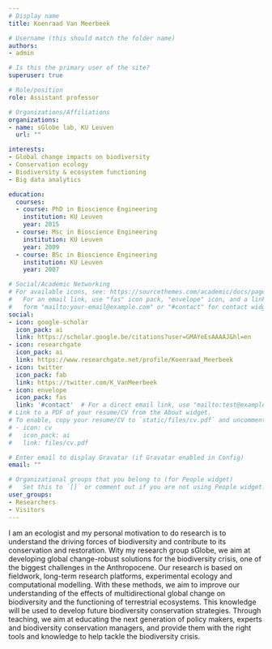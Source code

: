 ```yaml
---
# Display name
title: Koenraad Van Meerbeek

# Username (this should match the folder name)
authors:
- admin

# Is this the primary user of the site?
superuser: true

# Role/position
role: Assistant professor

# Organizations/Affiliations
organizations:
- name: sGlobe lab, KU Leuven
  url: ""

interests:
- Global change impacts on biodiversity
- Conservation ecology
- Biodiversity & ecosystem functioning
- Big data analytics

education:
  courses:
  - course: PhD in Bioscience Engineering
    institution: KU Leuven
    year: 2015
  - course: Msc in Bioscience Engineering
    institution: KU Leuven
    year: 2009
  - course: BSc in Bioscience Engineering
    institution: KU Leuven
    year: 2007

# Social/Academic Networking
# For available icons, see: https://sourcethemes.com/academic/docs/page-builder/#icons
#   For an email link, use "fas" icon pack, "envelope" icon, and a link in the
#   form "mailto:your-email@example.com" or "#contact" for contact widget.
social:
- icon: google-scholar
  icon_pack: ai
  link: https://scholar.google.be/citations?user=GMAYeEsAAAAJ&hl=en
- icon: researchgate
  icon_pack: ai
  link: https://www.researchgate.net/profile/Koenraad_Meerbeek
- icon: twitter
  icon_pack: fab
  link: https://twitter.com/K_VanMeerbeek
- icon: envelope
  icon_pack: fas
  link: '#contact'  # For a direct email link, use "mailto:test@example.org".
# Link to a PDF of your resume/CV from the About widget.
# To enable, copy your resume/CV to `static/files/cv.pdf` and uncomment the lines below.
# - icon: cv
#   icon_pack: ai
#   link: files/cv.pdf

# Enter email to display Gravatar (if Gravatar enabled in Config)
email: ""

# Organizational groups that you belong to (for People widget)
#   Set this to `[]` or comment out if you are not using People widget.
user_groups:
- Researchers
- Visitors
---
```


I am an ecologist and my personal motivation to do research is to understand the driving forces of biodiversity and contribute to its conservation and restoration. Wity my research group sGlobe, we aim at developing global change-robust solutions for the biodiversity crisis, one of the biggest challenges in the Anthropocene. Our research is based on fieldwork, long-term research platforms, experimental ecology and computational modelling. With these methods, we aim to improve our understanding of the effects of multidirectional global change on biodiversity and the functioning of terrestrial ecosystems. This knowledge will be used to develop future biodiversity conservation strategies. Through teaching, we aim at educating the next generation of policy makers, experts and biodiversity conservation managers, and provide them with the right tools and knowledge to help tackle the biodiversity crisis.
